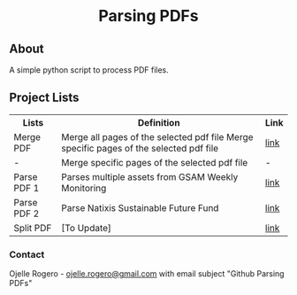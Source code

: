 <!-- PROJECT LOGO -->
<br />
<div align="center">
<h1 align="center">Parsing PDFs</h1>
</div>

<h2>About</h2>
<p>A simple python script to process PDF files.</p>


<h2>Project Lists</h2>

<table>
<tr>
   <th>Lists</th>
   <th>Definition</th>
   <th>Link</th>
</tr>
<tr>
   <td>Merge PDF</td>
   <td>Merge all pages of the selected pdf file
       Merge specific pages of the selected pdf file</td>
   <td><a class="externalLink" href="https://github.com/ojudz08/parse_pdf-projects/tree/main/mergePDFs">link</a></td>
</tr>
<tr>
   <td>-</td>
   <td>Merge specific pages of the selected pdf file</td>
   <td>-</td>
</tr>
<tr>
   <td>Parse PDF 1</td>
   <td>Parses multiple assets from GSAM Weekly Monitoring</td>
   <td><a class="externalLink" href="https://github.com/ojudz08/parse_pdf-projects/tree/main/parsePDFs01">link</a></td>
</tr>
<tr>
   <td>Parse PDF 2</td>
   <td>Parse Natixis Sustainable Future Fund</td>
   <td><a class="externalLink" href="https://github.com/ojudz08/parse_pdf-projects/tree/parse02/parsePDFs02">link</a></td>
</tr>
<tr>
   <td>Split PDF</td>
   <td>[To Update]</td>
   <td><a class="externalLink" href="https://github.com/ojudz08/parse_pdf-projects/tree/main/splitPDFs/reports">link</a></td>
</tr>
</table>



<!-- CONTACT -->
### Contact

Ojelle Rogero - ojelle.rogero@gmail.com with email subject "Github Parsing PDFs"

